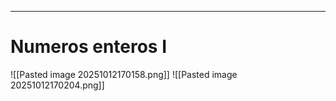 -- -

# Numeros enteros I 
![[Pasted image 20251012170158.png]]
![[Pasted image 20251012170204.png]]